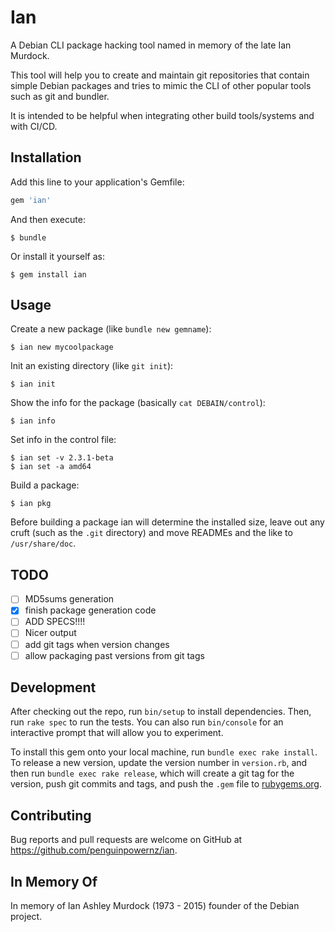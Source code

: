 # Ian

A Debian CLI package hacking tool named in memory of the late Ian Murdock.

This tool will help you to create and maintain git repositories that contain simple
Debian packages and tries to mimic the CLI of other popular tools such as git and
bundler.

It is intended to be helpful when integrating other build tools/systems and
with CI/CD.

## Installation

Add this line to your application's Gemfile:

```ruby
gem 'ian'
```

And then execute:

    $ bundle

Or install it yourself as:

    $ gem install ian

## Usage

Create a new package (like `bundle new gemname`):

    $ ian new mycoolpackage

Init an existing directory (like `git init`):

    $ ian init

Show the info for the package (basically `cat DEBAIN/control`):

    $ ian info

Set info in the control file:

    $ ian set -v 2.3.1-beta
    $ ian set -a amd64

Build a package:

    $ ian pkg

Before building a package ian will determine the installed size, leave out any
cruft (such as the `.git` directory) and move READMEs and the like to `/usr/share/doc`.

## TODO

- [ ] MD5sums generation
- [x] finish package generation code
- [ ] ADD SPECS!!!!
- [ ] Nicer output
- [ ] add git tags when version changes
- [ ] allow packaging past versions from git tags

## Development

After checking out the repo, run `bin/setup` to install dependencies. Then, run `rake spec` to run the tests. You can also run `bin/console` for an interactive prompt that will allow you to experiment.

To install this gem onto your local machine, run `bundle exec rake install`. To release a new version, update the version number in `version.rb`, and then run `bundle exec rake release`, which will create a git tag for the version, push git commits and tags, and push the `.gem` file to [rubygems.org](https://rubygems.org).

## Contributing

Bug reports and pull requests are welcome on GitHub at https://github.com/penguinpowernz/ian.

## In Memory Of

In memory of Ian Ashley Murdock (1973 - 2015) founder of the Debian project.
